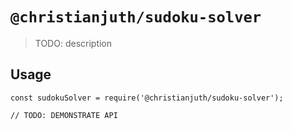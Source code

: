 # `@christianjuth/sudoku-solver`

> TODO: description

## Usage

```
const sudokuSolver = require('@christianjuth/sudoku-solver');

// TODO: DEMONSTRATE API
```
